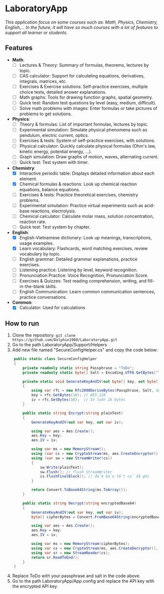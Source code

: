 ﻿# LaboratoryApp
_This application focus on some courses such as: Math, Physics, Chemistry, English,... In the future, it will have so much courses with a lot of features to support all learner or students._

## Features
- **Math**:
	- [ ] Lectures & Theory: Summary of formulas, theorems, lectures by topic.
	- [ ] CAS calculator: Support for calculating equations, derivatives, integrals, matrices, etc.
	- [ ] Exercises & Exercise solutions: Self-practice exercises, multiple choice tests, detailed answer explanations.
	- [ ] Math graphs: Tools for drawing function graphs, spatial geometry.
	- [ ] Quick test: Random test questions by level (easy, medium, difficult).
	- [ ] Solve math problems with images: Enter formulas or take pictures of problems to get solutions.

- **Physics**:
	- [ ] Theory & formulas: List of important formulas, lectures by topic.
	- [ ] Experimental simulation: Simulate physical phenomena such as pendulum, electric current, optics.
	- [ ] Exercises & tests: System of self-practice exercises, with solutions.
	- [ ] Physical calculator: Quickly calculate physical formulas (Ohm's law, kinetic energy, potential energy, ...).
	- [ ] Graph simulation: Draw graphs of motion, waves, alternating current.
	- [ ] Quick test: Test system with timer.

- **Chemistry**:
	- [x] Interactive periodic table: Displays detailed information about each element.
	- [x] Chemical formulas & reactions: Look up chemical reaction equations, balance equations.
	- [ ] Exercises & tests: Practice theoretical exercises, chemistry problems.
	- [ ] Experimental simulation: Practice virtual experiments such as acid-base reactions, electrolysis.
	- [ ] Chemical calculator: Calculate molar mass, solution concentration, reaction rate.
	- [ ] Quick test: Test system by chapter.

- **English**:
	- [x] English-Vietnamese dictionary: Look up meanings, transcriptions, usage examples.
	- [x] Learn vocabulary: Flashcards, word matching exercises, review vocabulary by topic.
	- [ ] English grammar: Detailed grammar explanations, practice exercises.
	- [ ] Listening practice: Listening by level, keyword recognition.
	- [ ] Pronunciation Practice: Voice Recognition, Pronunciation Score.
	- [ ] Exercises & Quizzes: Test reading comprehension, writing, and fill-in-the-blank skills.
	- [ ] English Communication: Learn common communication sentences, practice conversations.

- **Common**:
	- [x] Calculator: Used for calculations

## How to run
1. Clone the repository:
```git clone https://github.com/Dolphin1908/LaboratoryApp.git```
2. Go to the path LaboratoryApp/Support/Helpers
3. Add new file named "SecureConfigHelper.cs" and copy the code below:
```csharp
	public static class SecureConfigHelper
    {
        private readonly static string Passphrase = "ToDo";
        private readonly static byte[] Salt = Encoding.UTF8.GetBytes("ToDo"); // 16 bytes

        private static void GenerateKeyAndIV(out byte[] key, out byte[] iv)
        {
            using var rfc = new Rfc2898DeriveBytes(Passphrase, Salt, 100_000, HashAlgorithmName.SHA256);
            key = rfc.GetBytes(16); // AES-128
            iv = rfc.GetBytes(16);  // IV luôn 16 bytes
        }

        public static string Encrypt(string plainText)
        {
            GenerateKeyAndIV(out var key, out var iv);

            using var aes = Aes.Create();
            aes.Key = key;
            aes.IV = iv;

            using var ms = new MemoryStream();
            using (var cs = new CryptoStream(ms, aes.CreateEncryptor(), CryptoStreamMode.Write))
            using (var sw = new StreamWriter(cs))
            {
                sw.Write(plainText);
                sw.Flush(); // flush StreamWriter
                cs.FlushFinalBlock(); // đảm bảo tất cả đã ghi
            }

            return Convert.ToBase64String(ms.ToArray());
        }

        public static string Decrypt(string encryptedBase64)
        {
            GenerateKeyAndIV(out var key, out var iv);
            byte[] cipherBytes = Convert.FromBase64String(encryptedBase64);

            using var aes = Aes.Create();
            aes.Key = key;
            aes.IV = iv;

            using var ms = new MemoryStream(cipherBytes);
            using var cs = new CryptoStream(ms, aes.CreateDecryptor(), CryptoStreamMode.Read);
            using var sr = new StreamReader(cs);
            return sr.ReadToEnd();
        }
    }
```
4. Replace ToDo with your passphrase and salt in the code above.
5. Go to the path LaboratoryApp/App.config and replace the API key with the encrypted API key.